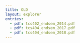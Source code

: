 ```yaml
---
title: OLD
layout: explorer
entries:
  - pdf: tcs402_endsem_2014.pdf
  - pdf: tcs404_endsem_2017.pdf
  - pdf: tcs404_endsem_2018.pdf
---
```


